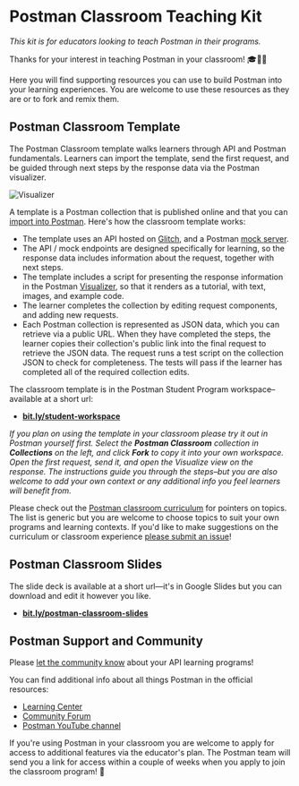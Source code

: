 # Postman Classroom Teaching Kit

_This kit is for educators looking to teach Postman in their programs._

Thanks for your interest in teaching Postman in your classroom! 🎓🎒🚀

Here you will find supporting resources you can use to build Postman into your learning experiences. You are welcome to use these resources as they are or to fork and remix them.

## Postman Classroom Template

The Postman Classroom template walks learners through API and Postman fundamentals. Learners can import the template, send the first request, and be guided through next steps by the response data via the Postman visualizer.

![Visualizer](lesson-visualizer.jpg)

A template is a Postman collection that is published online and that you can [import into Postman](https://learning.postman.com/docs/getting-started/importing-templates/). Here's how the classroom template works:

* The template uses an API hosted on [Glitch](https://glitch.com/), and a Postman [mock server](https://learning.postman.com/docs/designing-and-developing-your-api/mocking-data/setting-up-mock/).
* The API / mock endpoints are designed specifically for learning, so the response data includes information about the request, together with next steps.
* The template includes a script for presenting the response information in the Postman [Visualizer](https://learning.postman.com/docs/sending-requests/visualizer/), so that it renders as a tutorial, with text, images, and example code.
* The learner completes the collection by editing request components, and adding new requests.
* Each Postman collection is represented as JSON data, which you can retrieve via a public URL. When they have completed the steps, the learner copies their collection's public link into the final request to retrieve the JSON data. The request runs a test script on the collection JSON to check for completeness. The tests will pass if the learner has completed all of the required collection edits.

The classroom template is in the Postman Student Program workspace–available at a short url:

* [**bit.ly/student-workspace**](http://bit.ly/student-workspace)

_If you plan on using the template in your classroom please try it out in Postman yourself first. Select the __Postman Classroom__ collection in __Collections__ on the left, and click __Fork__ to copy it into your own workspace. Open the first request, send it, and open the Visualize view on the response. The instructions guide you through the steps–but you are also welcome to add your own context or any additional info you feel learners will benefit from._

Please check out the [Postman classroom curriculum](student.md) for pointers on topics. The list is generic but you are welcome to choose topics to suit your own programs and learning contexts. If you'd like to make suggestions on the curriculum or classroom experience [please submit an issue](https://github.com/postmanlabs/templates/issues)!

## Postman Classroom Slides

The slide deck is available at a short url—it's in Google Slides but you can download and edit it however you like.

* [**bit.ly/postman-classroom-slides**](http://bit.ly/postman-classroom-slides)

## Postman Support and Community

Please [let the community know](https://community.postman.com/) about your API learning programs!

You can find additional info about all things Postman in the official resources:

* [Learning Center](https://learning.postman.com/)
* [Community Forum](https://community.postman.com/)
* [Postman YouTube channel](https://www.youtube.com/postmanapidevelopment)

If you're using Postman in your classroom you are welcome to apply for access to additional features via the educator's plan. The Postman team will send you a link for access within a couple of weeks when you apply to join the classroom program! 🎉
